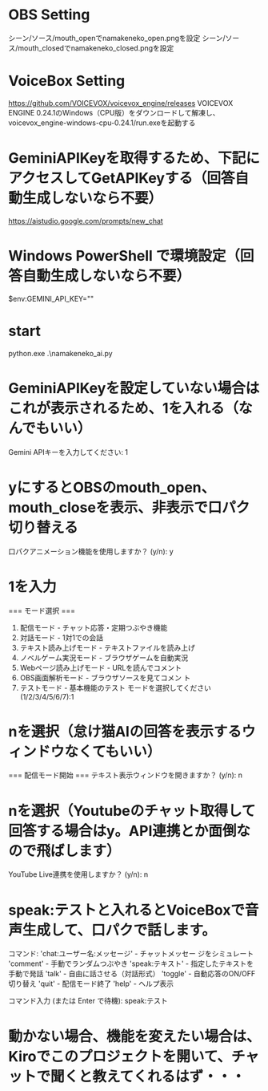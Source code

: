 # OBS Setting
シーン/ソース/mouth_openでnamakeneko_open.pngを設定
シーン/ソース/mouth_closedでnamakeneko_closed.pngを設定

# VoiceBox Setting
https://github.com/VOICEVOX/voicevox_engine/releases
VOICEVOX ENGINE 0.24.1のWindows（CPU版）をダウンロードして解凍し、
voicevox_engine-windows-cpu-0.24.1/run.exeを起動する

# GeminiAPIKeyを取得するため、下記にアクセスしてGetAPIKeyする（回答自動生成しないなら不要）
https://aistudio.google.com/prompts/new_chat

# Windows PowerShell で環境設定（回答自動生成しないなら不要）
$env:GEMINI_API_KEY=""

# start
python.exe .\namakeneko_ai.py

# GeminiAPIKeyを設定していない場合はこれが表示されるため、1を入れる（なんでもいい）
Gemini APIキーを入力してください: 1

# yにするとOBSのmouth_open、mouth_closeを表示、非表示で口パク切り替える
口パクアニメーション機能を使用しますか？ (y/n): y

# 1を入力
=== モード選択 ===
1. 配信モード - チャット応答・定期つぶやき機能    
2. 対話モード - 1対1での会話
3. テキスト読み上げモード - テキストファイルを読み上げ
4. ノベルゲーム実況モード - ブラウザゲームを自動実況
5. Webページ読み上げモード - URLを読んでコメント  
6. OBS画面解析モード - ブラウザソースを見てコメン ト
7. テストモード - 基本機能のテスト
モードを選択してください (1/2/3/4/5/6/7):1

# nを選択（怠け猫AIの回答を表示するウィンドウなくてもいい）
=== 配信モード開始 ===
テキスト表示ウィンドウを開きますか？ (y/n): n     

# nを選択（Youtubeのチャット取得して回答する場合はy。API連携とか面倒なので飛ばします）
YouTube Live連携を使用しますか？ (y/n): n

# speak:テストと入れるとVoiceBoxで音声生成して、口パクで話します。
コマンド:
  'chat:ユーザー名:メッセージ' - チャットメッセー ジをシミュレート
  'comment' - 手動でランダムつぶやき
  'speak:テキスト' - 指定したテキストを手動で発話 
  'talk' - 自由に話させる（対話形式）
  'toggle' - 自動応答のON/OFF切り替え
  'quit' - 配信モード終了
  'help' - ヘルプ表示

コマンド入力 (または Enter で待機): speak:テスト

# 動かない場合、機能を変えたい場合は、Kiroでこのプロジェクトを開いて、チャットで聞くと教えてくれるはず・・・
